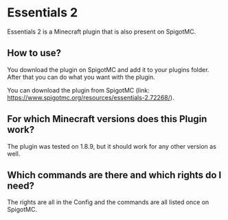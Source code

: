 # Essentials 2
Essentials 2 is a Minecraft plugin that is also present on SpigotMC.

## How to use?

You download the plugin on SpigotMC and add it to your plugins folder.<br/> 
After that you can do what you want with the plugin.

You can download the plugin from SpigotMC (link: https://www.spigotmc.org/resources/essentials-2.72268/).

## For which Minecraft versions does this Plugin work?

The plugin was tested on 1.8.9, but it should work for any other version as well.

## Which commands are there and which rights do I need?

The rights are all in the Config and the commands are all listed once on SpigotMC. 

